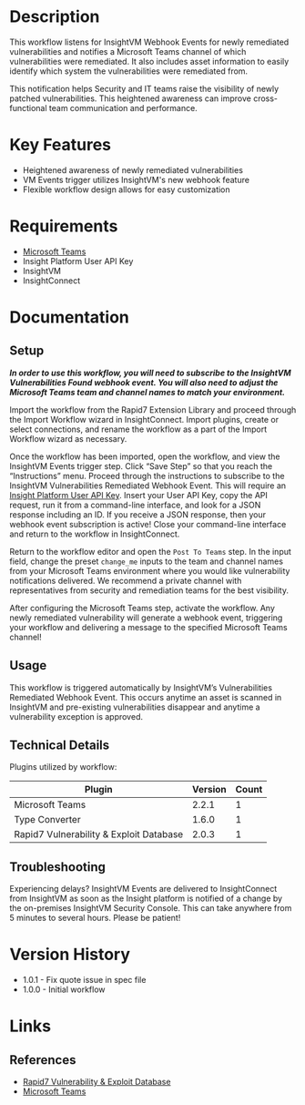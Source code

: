 # Description

This workflow listens for InsightVM Webhook Events for newly remediated vulnerabilities and notifies a Microsoft Teams channel of which vulnerabilities were remediated. It also includes asset information to easily identify which system the vulnerabilities were remediated from.

This notification helps Security and IT teams raise the visibility of newly patched vulnerabilities. This heightened awareness can improve cross-functional team communication and performance.

# Key Features

* Heightened awareness of newly remediated vulnerabilities
* VM Events trigger utilizes InsightVM's new webhook feature
* Flexible workflow design allows for easy customization

# Requirements

* [Microsoft Teams](https://insightconnect.help.rapid7.com/docs/microsoft-teams)
* Insight Platform User API Key
* InsightVM
* InsightConnect

# Documentation

## Setup

***In order to use this workflow, you will need to subscribe to the InsightVM Vulnerabilities Found webhook event. You will also need to adjust the Microsoft Teams team and channel names to match your environment.***

Import the workflow from the Rapid7 Extension Library and proceed through the Import Workflow wizard in InsightConnect. Import plugins, create or select connections, and rename the workflow as a part of the Import Workflow wizard as necessary.

Once the workflow has been imported, open the workflow, and view the InsightVM Events trigger step. Click “Save Step” so that you reach the “Instructions” menu. Proceed through the instructions to subscribe to the InsightVM Vulnerabilities Remediated Webhook Event. This will require an [Insight Platform User API Key](https://docs.rapid7.com/insight/managing-platform-api-keys#generating-a-user-key). Insert your User API Key, copy the API request, run it from a command-line interface, and look for a JSON response including an ID. If you receive a JSON response, then your webhook event subscription is active! Close your command-line interface and return to the workflow in InsightConnect.

Return to the workflow editor and open the `Post To Teams` step. In the input field, change the preset `change_me` inputs to the team and channel names from your Microsoft Teams environment where you would like vulnerability notifications delivered. We recommend a private channel with representatives from security and remediation teams for the best visibility.

After configuring the Microsoft Teams step, activate the workflow. Any newly remediated vulnerability will generate a webhook event, triggering your workflow and delivering a message to the specified Microsoft Teams channel!

## Usage

This workflow is triggered automatically by InsightVM’s Vulnerabilities Remediated Webhook Event. This occurs anytime an asset is scanned in InsightVM and pre-existing vulnerabilities disappear and anytime a vulnerability exception is approved.

## Technical Details

Plugins utilized by workflow:

|Plugin|Version|Count|
|----|----|--------|
|Microsoft Teams|2.2.1|1|
|Type Converter|1.6.0|1|
|Rapid7 Vulnerability & Exploit Database|2.0.3|1|

## Troubleshooting

Experiencing delays? InsightVM Events are delivered to InsightConnect from InsightVM as soon as the Insight platform is notified of a change by the on-premises InsightVM Security Console. This can take anywhere from 5 minutes to several hours. Please be patient!

# Version History

* 1.0.1 - Fix quote issue in spec file
* 1.0.0 - Initial workflow

# Links

## References

* [Rapid7 Vulnerability & Exploit Database](https://rapid7.com/db)
* [Microsoft Teams](https://www.microsoft.com/en-us/microsoft-365/microsoft-teams/group-chat-software)
